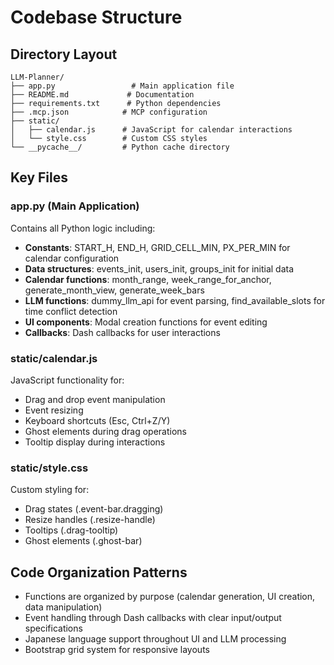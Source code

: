# Codebase Structure

## Directory Layout
```
LLM-Planner/
├── app.py                 # Main application file
├── README.md             # Documentation
├── requirements.txt      # Python dependencies
├── .mcp.json            # MCP configuration
├── static/
│   ├── calendar.js      # JavaScript for calendar interactions
│   └── style.css        # Custom CSS styles
└── __pycache__/         # Python cache directory
```

## Key Files

### app.py (Main Application)
Contains all Python logic including:
- **Constants**: START_H, END_H, GRID_CELL_MIN, PX_PER_MIN for calendar configuration
- **Data structures**: events_init, users_init, groups_init for initial data
- **Calendar functions**: month_range, week_range_for_anchor, generate_month_view, generate_week_bars
- **LLM functions**: dummy_llm_api for event parsing, find_available_slots for time conflict detection
- **UI components**: Modal creation functions for event editing
- **Callbacks**: Dash callbacks for user interactions

### static/calendar.js
JavaScript functionality for:
- Drag and drop event manipulation
- Event resizing
- Keyboard shortcuts (Esc, Ctrl+Z/Y)
- Ghost elements during drag operations
- Tooltip display during interactions

### static/style.css  
Custom styling for:
- Drag states (.event-bar.dragging)
- Resize handles (.resize-handle)
- Tooltips (.drag-tooltip)
- Ghost elements (.ghost-bar)

## Code Organization Patterns
- Functions are organized by purpose (calendar generation, UI creation, data manipulation)
- Event handling through Dash callbacks with clear input/output specifications
- Japanese language support throughout UI and LLM processing
- Bootstrap grid system for responsive layouts